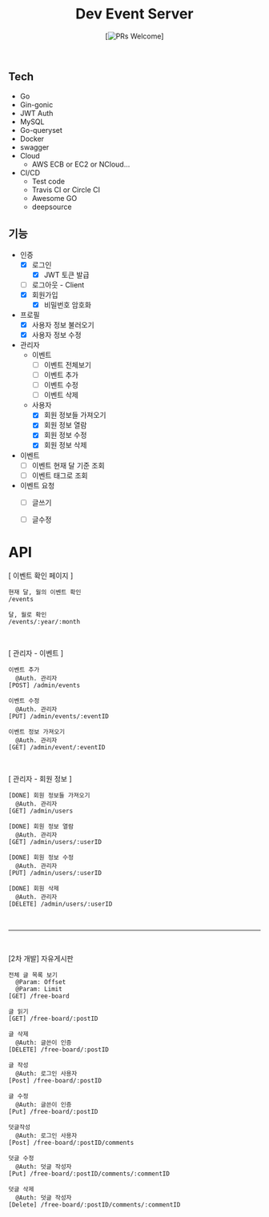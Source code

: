 <div align=center>

# Dev Event Server

[![PRs Welcome](https://img.shields.io/badge/PRs-welcome-brightgreen.svg?style=flat-square)]

</div>

<br />

## Tech

- Go
- Gin-gonic
- JWT Auth
- MySQL 
- Go-queryset
- Docker
- swagger
- Cloud
  - AWS ECB or EC2 or NCloud...
- CI/CD
  - Test code
  - Travis CI or Circle CI 
  - Awesome GO
  - deepsource

## 기능

- 인증
  - [x] 로그인
    - [x] JWT 토큰 발급
  - [ ] 로그아웃 - Client
  - [x] 회원가입
    - [x] 비밀번호 암호화
- 프로필
  - [x] 사용자 정보 불러오기
  - [x] 사용자 정보 수정
- 관리자
  - 이벤트
    - [ ] 이벤트 전체보기
    - [ ] 이벤트 추가
    - [ ] 이벤트 수정
    - [ ] 이벤트 삭제
  - 사용자
    - [x] 회원 정보들 가져오기
    - [x] 회원 정보 열람
    - [x] 회원 정보 수정
    - [x] 회원 정보 삭제
- 이벤트
  - [ ] 이벤트 현재 달 기준 조회
  - [ ] 이벤트 태그로 조회
- 이벤트 요청
  - [ ] 글쓰기
  - [ ] 글수정


# API 

[ 이벤트 확인 페이지 ] 

```text
현재 달, 월의 이벤트 확인
/events

달, 월로 확인
/events/:year/:month
```

<br />


[ 관리자  - 이벤트 ] 

```text
이벤트 추가 
  @Auth. 관리자 
[POST] /admin/events

이벤트 수정
  @Auth. 관리자 
[PUT] /admin/events/:eventID

이벤트 정보 가져오기
  @Auth. 관리자 
[GET] /admin/event/:eventID
```

<br />

[ 관리자  - 회원 정보 ] 

```text
[DONE] 회원 정보들 가져오기 
  @Auth. 관리자 
[GET] /admin/users

[DONE] 회원 정보 열람
  @Auth. 관리자 
[GET] /admin/users/:userID

[DONE] 회원 정보 수정
  @Auth. 관리자 
[PUT] /admin/users/:userID

[DONE] 회원 삭제
  @Auth. 관리자 
[DELETE] /admin/users/:userID
```

<br />

-----------------------------

<br />

[2차 개발] 자유게시판 

```text
전체 글 목록 보기 
  @Param: Offset
  @Param: Limit
[GET] /free-board

글 읽기
[GET] /free-board/:postID

글 삭제
  @Auth: 글쓴이 인증
[DELETE] /free-board/:postID

글 작성
  @Auth: 로그인 사용자
[Post] /free-board/:postID

글 수정
  @Auth: 글쓴이 인증
[Put] /free-board/:postID

덧글작성 
  @Auth: 로그인 사용자
[Post] /free-board/:postID/comments

덧글 수정
  @Auth: 덧글 작성자
[Put] /free-board/:postID/comments/:commentID

덧글 삭제
  @Auth: 덧글 작성자
[Delete] /free-board/:postID/comments/:commentID
```